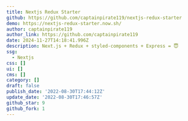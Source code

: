 ```yaml
---
title: Nextjs Redux Starter
github: https://github.com/captainpirate119/nextjs-redux-starter
demo: https://nextjs-redux-starter.now.sh/
author: captainpirate119
author_link: https://github.com/captainpirate119
date: 2024-11-27T14:18:41.996Z
description: Next.js + Redux + styled-components + Express = 😇
ssg:
  - Nextjs
css: []
ui: []
cms: []
category: []
draft: false
publish_date: '2022-08-30T17:44:12Z'
update_date: '2022-08-30T17:46:57Z'
github_star: 9
github_fork: 1
---
```

